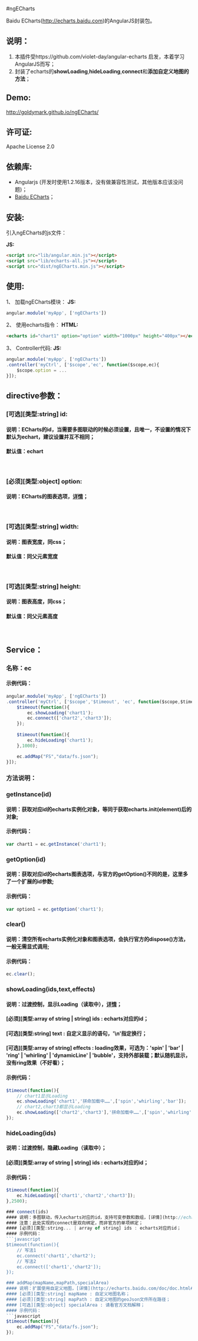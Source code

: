 #ngECharts

Baidu ECharts(http://echarts.baidu.com)的AngularJS封装包。

## 说明：
1. 本插件受https://github.com/violet-day/angular-echarts 启发，本着学习AngularJS而写；
2. 封装了echarts的**showLoading**,**hideLoading**,**connect**和**添加自定义地图的方法**；

## Demo:
http://goldymark.github.io/ngECharts/

## 许可证:
Apache License 2.0

## 依赖库:
- Angularjs (开发时使用1.2.16版本，没有做兼容性测试，其他版本应该没问题)；
- [Baidu ECharts](http://echarts.baidu.com)；

## 安装:
引入ngECharts的js文件：

**JS:**
```html
<script src="lib/angular.min.js"></script>
<script src="lib/echarts-all.js"></script>
<script src="dist/ngECharts.min.js"></script>
```

## 使用:
1、 加载ngECharts模块：
**JS:**
```javascript
angular.module('myApp', ['ngECharts'])
```

2、 使用echarts指令：
**HTML:**
```html
<echarts id="chart1" option="option" width="1000px" height="400px"></echarts>
```

3、 Controller代码:
**JS:**
```javascript
angular.module('myApp', ['ngECharts'])
.controller('myCtrl', ['$scope','ec', function($scope,ec){
    $scope.option = ...
}]);
```

## directive参数：
### [可选][类型:string] id:
#### 说明：ECharts的id，当需要多图联动的时候必须设置，且**唯一**，不设置的情况下默认为echart，建议设置并互不相同；
#### 默认值：echart
<br/>

### [必须][类型:object] option:
#### 说明：ECharts的图表选项，[详情](http://echarts.baidu.com/doc/doc.html)；
<br/>

### [可选][类型:string] width:
#### 说明：图表宽度，同css；
#### 默认值：同父元素宽度
<br/>

### [可选][类型:string] height:
#### 说明：图表高度，同css；
#### 默认值：同父元素高度
<br/>

## Service：
### 名称：ec
#### 示例代码：
```javascript
angular.module('myApp', ['ngECharts'])
.controller('myCtrl', ['$scope','$timeout', 'ec', function($scope,$timeout,ec){
    $timeout(function(){
    	ec.showLoading('chart1');
    	ec.connect(['chart2','chart3']);
    });
    
    $timeout(function(){
        ec.hideLoading('chart1');
    },1000);

    ec.addMap("FS","data/fs.json");
}]);
```
### 方法说明：
### getInstance(id)
#### 说明：获取对应id的echarts实例化对象，等同于获取echarts.init(element)后的对象;
#### 示例代码：
```javascript
var chart1 = ec.getInstance('chart1');
```

### getOption(id)
#### 说明：获取对应id的echarts图表选项，与官方的getOption()不同的是，这里多了一个扩展的id参数;
#### 示例代码：
```javascript
var option1 = ec.getOption('chart1');
```

### clear()
#### 说明：清空所有echarts实例化对象和图表选项，会执行官方的dispose()方法，一般无需显式调用;
#### 示例代码：
```javascript
ec.clear();
```

### showLoading(ids,text,effects)
#### 说明：过渡控制，显示Loading（读取中），[详情](http://echarts.baidu.com/doc/doc.html#Loadingoption)；
#### [必须][类型:array of string | string] ids : echarts对应的id；
#### [可选][类型:string] text : 自定义显示的语句，'\n'指定换行；
#### [可选][类型:array of string] effects : loading效果，可选为：'spin' | 'bar' | 'ring' | 'whirling' | 'dynamicLine' | 'bubble'，支持外部装载；默认随机显示，没有ring效果（不好看）；
#### 示例代码：
```javascript
$timeout(function(){
	// chart1显示Loading
	ec.showLoading('chart1','拼命加载中……',['spin','whirling','bar']);
	// chart2,chart3都显示Loading
	ec.showLoading(['chart2','chart3'],'拼命加载中……',['spin','whirling','bar','bubble']);
});
```

### hideLoading(ids)
#### 说明：过渡控制，隐藏Loading（读取中）；
#### [必须][类型:array of string | string] ids : echarts对应的id；
#### 示例代码：
```javascript
$timeout(function(){
	ec.hideLoading(['chart1','chart2','chart3']);
},2500);

### connect(ids)
#### 说明：多图联动，传入echarts对应的id，支持可变参数和数组，[详情](http://echarts.baidu.com/doc/doc.html#实例方法)；
#### 注意：此处实现的connect是双向绑定，而非官方的单项绑定；
#### [必须][类型:string... | array of string] ids : echarts对应的id；
#### 示例代码：
```javascript
$timeout(function(){
	// 写法1
	ec.connect('chart1','chart2');
	// 写法2
	ec.connect(['chart1','chart2']);
});

### addMap(mapName,mapPath,specialArea)
#### 说明：扩展使用自定义地图，[详情](http://echarts.baidu.com/doc/doc.html#附录地图扩展)；
#### [必须][类型:string] mapName : 自定义地图名称；
#### [必须][类型:string] mapPath : 自定义地图的geoJson文件所在路径；
#### [可选][类型:object] specialArea : 请看官方文档解释；
#### 示例代码：
```javascript
$timeout(function(){
	ec.addMap("FS","data/fs.json");
});